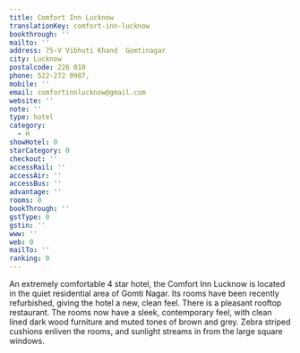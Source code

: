 ```yaml
---
title: Comfort Inn Lucknow
translationKey: comfort-inn-lucknow
bookthrough: ''
mailto: ''
address: 75-V Vibhuti Khand  Gomtinagar
city: Lucknow
postalcode: 226 010
phone: 522-272 0987,
mobile: ''
email: comfortinnlucknow@gmail.com
website: ''
note: ''
type: hotel
category:
  - H
showHotel: 0
starCategory: 0
checkout: ''
accessRail: ''
accessAir: ''
accessBus: ''
advantage: ''
rooms: 0
bookThrough: ''
gstType: 0
gstin: ''
www: ''
web: 0
mailTo: ''
ranking: 0
---
```







An extremely comfortable 4 star hotel, the Comfort Inn Lucknow is located in the quiet residential area of Gomti Nagar. Its rooms have been recently refurbished, giving the hotel a new, clean feel.  There is a pleasant rooftop restaurant.     The rooms now have a sleek, contemporary feel, with clean lined dark wood furniture and muted tones of brown and grey. Zebra striped cushions enliven the rooms, and sunlight streams in from the large square windows.